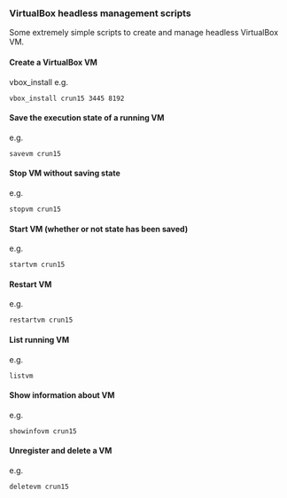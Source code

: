 ### VirtualBox headless management scripts

Some extremely simple scripts to create and manage headless VirtualBox VM.

#### Create a VirtualBox VM

vbox_install <name of VM> <RDP port> <memory allocation>
e.g.
```
vbox_install crun15 3445 8192
```

#### Save the execution state of a running VM

e.g.
```
savevm crun15
```

#### Stop VM without saving state

e.g.
```
stopvm crun15
```

#### Start VM (whether or not state has been saved)

e.g.
```
startvm crun15
```

#### Restart VM

e.g.
```
restartvm crun15
```

#### List running VM

e.g.
```
listvm
```

#### Show information about VM

e.g.
```
showinfovm crun15
```

#### Unregister and delete a VM

e.g.
```
deletevm crun15
```
